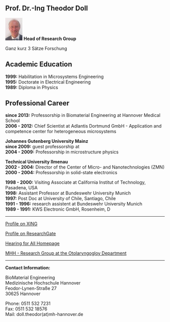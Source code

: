 ## Prof. Dr.-Ing Theodor Doll
![Image Theo Doll](Theo.jpg) **Head of Research Group** 

 Ganz kurz 3 Sätze Forschung



**Academic Education**
---  
**1999:** Habilitation in Microsystems Engineering   
**1995:** Doctorate in Electrical Engineering   
**1989:** Diploma in Physics    

**Professional Career**
---
**since 2013:** 	Professorship in Biomaterial Engineering at Hannover Medical School   
**2006 - 2012:** 	Chief Scientist at Adlantis Dortmund GmbH - Application and competence center for heterogeneous microsystems

**Johannes Gutenberg University Mainz**    
**since 2009:** 	guest professorship at   
**2004 - 2009:** 	Professorship in microstructure physics  
  
**Technical University Ilmenau**    
**2002 - 2004:** 	Director of the Center of Micro- and Nanotechnologies (ZMN)    
**2000 - 2004:** 	Professorship in solid-state electronics
   
**1998 - 2000:** 	Visiting Associate at California Institut of Technology, Pasadena, USA   
**1998:** 			Assistant Professor at Bundeswehr University Munich   
**1997:** 			Post Doc at University of Chile, Santiago, Chile   
**1991 - 1996:** 	research assistent at Bundeswehr University Munich   
**1989 - 1991:** 	KWS Electronic GmbH, Rosenheim, D   

***
[Profile on XING](https://www.xing.com/profile/Theodor_Doll)

[Profile on ResearchGate](http://www.researchgate.net/profile/Theodor_Doll)

[Hearing for All Homepage](http://hearing4all.eu/EN/)

[MHH - Research Group at the Otolaryngogloy Department](http://www.mh-hannover.de/18078.98.html?&L=1&no_cache=1)
***

**Contact Information:**

BioMaterial Engineering    
Medizinische Hochschule Hannover    
Feodor-Lynen-Straße 27    
30625 Hannover

Phone: 0511 532 7231   
Fax: 0511 532 18576   
Mail: doll.theodor(at)mh-hannover.de
